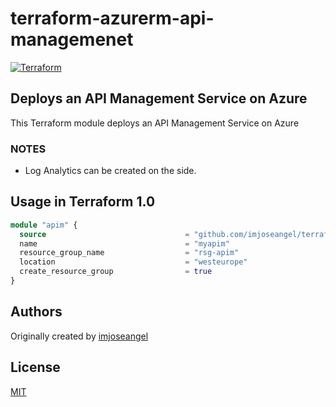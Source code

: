 # terraform-azurerm-api-managemenet

[![Terraform](https://github.com/imjoseangel/terraform-azurerm-api-management/actions/workflows/terraform.yml/badge.svg)](https://github.com/imjoseangel/terraform-azurerm-api-management/actions/workflows/terraform.yml)

## Deploys an API Management Service on Azure

This Terraform module deploys an API Management Service on Azure

### NOTES

* Log Analytics can be created on the side.

## Usage in Terraform 1.0

```terraform
module "apim" {
  source                               = "github.com/imjoseangel/terraform-azurerm-api-management"
  name                                 = "myapim"
  resource_group_name                  = "rsg-apim"
  location                             = "westeurope"
  create_resource_group                = true
}
```

## Authors

Originally created by [imjoseangel](http://github.com/imjoseangel)

## License

[MIT](LICENSE)
